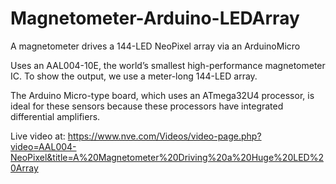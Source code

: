 # Magnetometer-Arduino-LEDArray
A magnetometer drives a 144-LED NeoPixel array via an ArduinoMicro
 
Uses an AAL004-10E, the world’s smallest high-performance magnetometer IC. To show the output, we use a meter-long 144-LED array.

The Arduino Micro-type board, which uses an ATmega32U4 processor, is ideal for these sensors because these processors have 
integrated differential amplifiers.

Live video at: https://www.nve.com/Videos/video-page.php?video=AAL004-NeoPixel&title=A%20Magnetometer%20Driving%20a%20Huge%20LED%20Array
